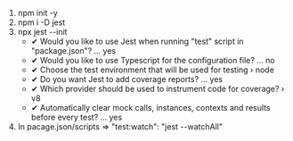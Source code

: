 1. npm init -y
1. npm i -D jest
1. npx jest --init
    * ✔ Would you like to use Jest when running "test" script in "package.json"? … yes
    * ✔ Would you like to use Typescript for the configuration file? … no
    * ✔ Choose the test environment that will be used for testing › node
    * ✔ Do you want Jest to add coverage reports? … yes
    * ✔ Which provider should be used to instrument code for coverage? › v8
    * ✔ Automatically clear mock calls, instances, contexts and results before every test? … yes
1. In pacage.json/scripts => "test:watch": "jest --watchAll"